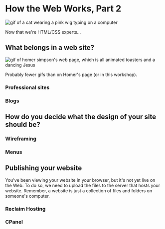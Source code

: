 # How the Web Works, Part 2

![gif of a cat wearing a pink wig typing on a computer](https://media.giphy.com/media/lXiRzPb8C5JTJcfPq/giphy.gif)

Now that we're HTML/CSS experts...

## What belongs in a web site?

![gif of homer simpson's web page, which is all animated toasters and a dancing Jesus](https://media.giphy.com/media/hNAIvVn5ZW3ug/giphy.gif)

Probably fewer gifs than on Homer's page (or in this workshop).

### Professional sites

### Blogs

## How do you decide what the design of your site should be?

### Wireframing

### Menus

## Publishing your website 
You've been viewing your website in your browser, but it's not yet live on the Web. To do so, we need to upload the files to the server that hosts your website. Remember, a website is just a collection of files and folders on someone's computer.

### Reclaim Hosting


### CPanel

